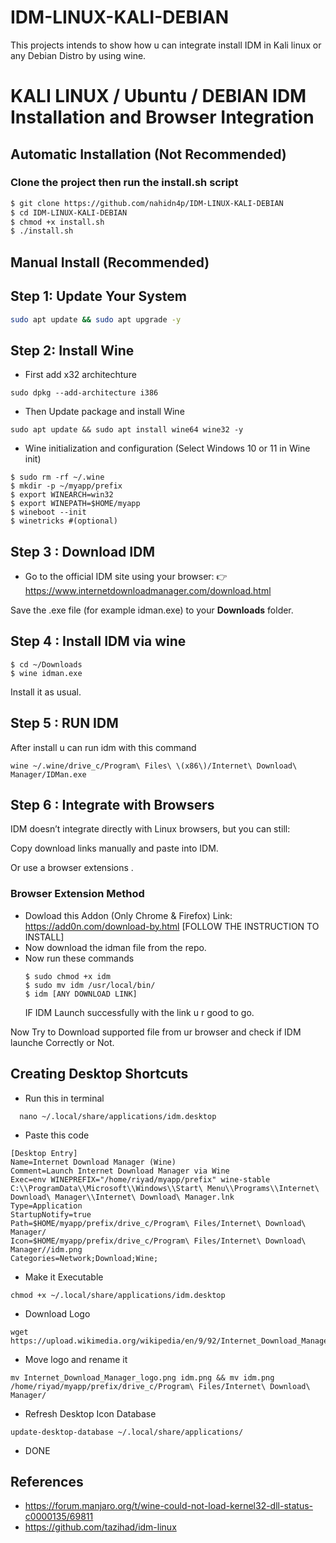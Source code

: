 # IDM-LINUX-KALI-DEBIAN
This projects intends to show how u can integrate install IDM in Kali linux or any Debian Distro by using wine.

# KALI LINUX / Ubuntu / DEBIAN IDM Installation and Browser Integration

## Automatic Installation (Not Recommended)
### Clone the project then run the install.sh script
```bash
$ git clone https://github.com/nahidn4p/IDM-LINUX-KALI-DEBIAN
$ cd IDM-LINUX-KALI-DEBIAN
$ chmod +x install.sh
$ ./install.sh
```
## Manual Install (Recommended)
## Step 1: Update Your System

 ```bash
 sudo apt update && sudo apt upgrade -y 
 ```

## Step 2: Install Wine

- First add x32 architechture
```
sudo dpkg --add-architecture i386
```
- Then Update package and install Wine
```
sudo apt update && sudo apt install wine64 wine32 -y

```
- Wine initialization and configuration (Select Windows 10 or 11 in Wine init)
```
$ sudo rm -rf ~/.wine
$ mkdir -p ~/myapp/prefix
$ export WINEARCH=win32
$ export WINEPATH=$HOME/myapp
$ wineboot --init
$ winetricks #(optional)
```
## Step 3 : Download IDM
- Go to the official IDM site using your browser:
    👉 https://www.internetdownloadmanager.com/download.html

Save the .exe file (for example idman.exe) to your **Downloads** folder.

## Step 4 : Install IDM via wine 

```
$ cd ~/Downloads
$ wine idman.exe
```
Install it as usual.
## Step 5 : RUN IDM
After install u can run idm with this command
```
wine ~/.wine/drive_c/Program\ Files\ \(x86\)/Internet\ Download\ Manager/IDMan.exe
```
## Step 6 : Integrate with Browsers
IDM doesn’t integrate directly with Linux browsers, but you can still:

Copy download links manually and paste into IDM.

Or use a browser extensions .

### Browser Extension Method
  - Dowload this Addon (Only Chrome & Firefox)
    Link: https://add0n.com/download-by.html [FOLLOW THE INSTRUCTION TO INSTALL]
  - Now download the idman file from the repo.
  - Now run these commands
    ```
    $ sudo chmod +x idm
    $ sudo mv idm /usr/local/bin/
    $ idm [ANY DOWNLOAD LINK]
    ```
    IF IDM Launch successfully with the link u r good to go.
    
Now Try to Download supported file from ur browser and check if IDM launche Correctly  or Not.

## Creating Desktop Shortcuts

- Run this in terminal
```
  nano ~/.local/share/applications/idm.desktop
```
- Paste this code
```
[Desktop Entry]
Name=Internet Download Manager (Wine)
Comment=Launch Internet Download Manager via Wine
Exec=env WINEPREFIX="/home/riyad/myapp/prefix" wine-stable C:\\ProgramData\\Microsoft\\Windows\\Start\ Menu\\Programs\\Internet\ Download\ Manager\\Internet\ Download\ Manager.lnk
Type=Application
StartupNotify=true
Path=$HOME/myapp/prefix/drive_c/Program\ Files/Internet\ Download\ Manager/
Icon=$HOME/myapp/prefix/drive_c/Program\ Files/Internet\ Download\ Manager//idm.png
Categories=Network;Download;Wine;
```
- Make it Executable
```
chmod +x ~/.local/share/applications/idm.desktop
```
- Download Logo
```
wget https://upload.wikimedia.org/wikipedia/en/9/92/Internet_Download_Manager_logo.png
```
- Move logo and rename it
```
mv Internet_Download_Manager_logo.png idm.png && mv idm.png /home/riyad/myapp/prefix/drive_c/Program\ Files/Internet\ Download\ Manager/

```
- Refresh Desktop Icon Database
```
update-desktop-database ~/.local/share/applications/
```
- DONE

## References

- https://forum.manjaro.org/t/wine-could-not-load-kernel32-dll-status-c0000135/69811
- https://github.com/tazihad/idm-linux

